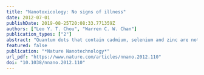 ```yaml
---
title: "Nanotoxicology: No signs of illness"
date: 2012-07-01
publishDate: 2019-08-25T20:08:33.771359Z
authors: ["Leo Y. T. Chou", "Warren C. W. Chan"]
publication_types: ["2"]
abstract: "Quantum dots that contain cadmium, selenium and zinc are not toxic to monkeys for periods of up to 90 days, but longer-term studies are needed to determine the ultimate fate of the heavy metals that accumulate in the organs."
featured: false
publication: "*Nature Nanotechnology*"
url_pdf: "https://www.nature.com/articles/nnano.2012.110"
doi: "10.1038/nnano.2012.110"
---
```


